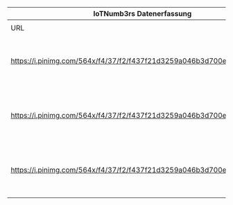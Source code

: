 |IoTNumb3rs Datenerfassung|||||||||||
| ---- | ---- | ---- | ---- | ---- | ---- | ---- | ---- | ---- | ---- | ---- |
||||||||||||
|URL|home_url|filename|device_class|device_count|market_class|market_volume|prognosis_year|publication_year|authorship_class|Dropbox folder|
|https://i.pinimg.com/564x/f4/37/f2/f437f21d3259a046b3d700ef09eaf355.jpg|https://www.i-scoop.eu/verismic-cloud-management-suite-iot-device-management/|file9_f437f21d3259a046b3d700ef09eaf355.jpg|Generic IoT|20000000000|||2020|unknown|company|JinlinHolic/20181222-1500|
|https://i.pinimg.com/564x/f4/37/f2/f437f21d3259a046b3d700ef09eaf355.jpg|https://www.i-scoop.eu/verismic-cloud-management-suite-iot-device-management/|file9_f437f21d3259a046b3d700ef09eaf355.jpg|||invest.|1.34E+11|2022|unknown|company|JinlinHolic/20181222-1500|
|https://i.pinimg.com/564x/f4/37/f2/f437f21d3259a046b3d700ef09eaf355.jpg|https://www.i-scoop.eu/verismic-cloud-management-suite-iot-device-management/|file9_f437f21d3259a046b3d700ef09eaf355.jpg|||value(global)|6.25E+12|2025|unknown|company|JinlinHolic/20181222-1500|
